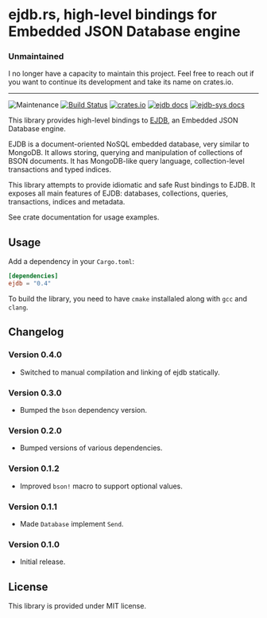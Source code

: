ejdb.rs, high-level bindings for Embedded JSON Database engine
==============================================================

### Unmaintained

I no longer have a capacity to maintain this project. Feel free to reach out if you want to continue its development and take its name on crates.io.

---

![Maintenance](https://img.shields.io/badge/maintentance-looking--for--maintainers-yellow?style=flat-square)
[![Build Status][actions]](https://github.com/netvl/ejdb.rs/actions?query=workflow%3ACI)
[![crates.io][crates]](https://crates.io/crates/ejdb)
[![ejdb docs][docs-ejdb]](https://docs.rs/ejdb)
[![ejdb-sys docs][docs-ejdb-sys]](https://docs.rs/ejdb-sys)

  [actions]: https://img.shields.io/github/workflow/status/netvl/ejdb.rs/CI/master?style=flat-square
  [crates]: https://img.shields.io/crates/v/ejdb.svg?style=flat-square
  [docs-ejdb]: https://img.shields.io/badge/docs-ejdb-6495ed.svg?style=flat-square
  [docs-ejdb-sys]: https://img.shields.io/badge/docs-ejdb--sys-6495ed.svg?style=flat-square

This library provides high-level bindings to [EJDB], an Embedded JSON Database engine.

EJDB is a document-oriented NoSQL embedded database, very similar to MongoDB. It allows storing,
querying and manipulation of collections of BSON documents. It has MongoDB-like query language,
collection-level transactions and typed indices.

This library attempts to provide idiomatic and safe Rust bindings to EJDB. It exposes all
main features of EJDB: databases, collections, queries, transactions, indices and metadata.

See crate documentation for usage examples.

  [EJDB]: http://ejdb.org/

## Usage

Add a dependency in your `Cargo.toml`:

```toml
[dependencies]
ejdb = "0.4"
```

To build the library, you need to have `cmake` installaled along with `gcc` and `clang`. 

## Changelog

### Version 0.4.0

* Switched to manual compilation and linking of ejdb statically.

### Version 0.3.0

* Bumped the `bson` dependency version.

### Version 0.2.0

* Bumped versions of various dependencies.

### Version 0.1.2

* Improved `bson!` macro to support optional values.

### Version 0.1.1

* Made `Database` implement `Send`.

### Version 0.1.0

* Initial release.

## License

This library is provided under MIT license.
